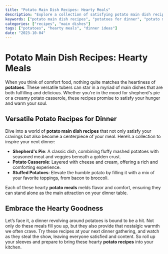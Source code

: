 ```yaml
---
title: "Potato Main Dish Recipes: Hearty Meals"
description: "Explore a collection of satisfying potato main dish recipes perfect for dinner."
keywords: ["potato main dish recipes", "potatoes for dinner", "potato meals", "hearty potato recipes"]
categories: ["recipes", "main dishes"]
tags: ["potatoes", "hearty meals", "dinner ideas"]
date: "2023-10-04"
---
```


# Potato Main Dish Recipes: Hearty Meals

When you think of comfort food, nothing quite matches the heartiness of **potatoes**. These versatile tubers can star in a myriad of main dishes that are both fulfilling and delicious. Whether you're in the mood for shepherd's pie or a creamy potato casserole, these recipes promise to satisfy your hunger and warm your soul.

## Versatile Potato Recipes for Dinner

Dive into a world of **potato main dish recipes** that not only satisfy your cravings but also become a centerpiece of your meal. Here’s a collection to inspire your next dinner:
- **Shepherd's Pie**: A classic dish, combining fluffy mashed potatoes with seasoned meat and veggies beneath a golden crust.
- **Potato Casserole**: Layered with cheese and cream, offering a rich and comforting experience.
- **Stuffed Potatoes**: Elevate the humble potato by filling it with a mix of your favorite toppings, from bacon to broccoli.

Each of these hearty **potato meals** melds flavor and comfort, ensuring they can stand alone as the main attraction on your dinner table.

## Embrace the Hearty Goodness

Let’s face it, a dinner revolving around potatoes is bound to be a hit. Not only do these meals fill you up, but they also provide that nostalgic warmth we often crave. Try these recipes at your next dinner gathering, and watch as they steal the show, leaving everyone satisfied and content. So roll up your sleeves and prepare to bring these hearty **potato recipes** into your kitchen.